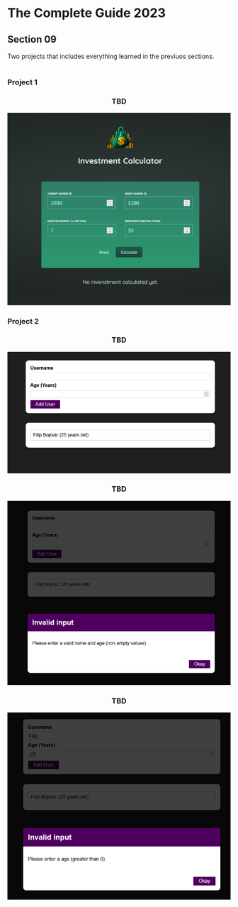 # The Complete Guide 2023

## Section 09
<div align="justify">Two projects that includes everything learned in the previuos sections.</div><br>

### Project 1
<div align="center">
  <h3>TBD</h3>
  <img src='https://github.com/filipbojovic/ReactCourses/blob/main/The-Complete-Guide-2023/sec-09-practice-project/project_1/screenshots/app.png'>
</div>

### Project 2
<div align="center">
  <h3>TBD</h3>
  <img src='https://github.com/filipbojovic/ReactCourses/blob/main/The-Complete-Guide-2023/sec-09-practice-project/project_2/screenshots/app1.png'>
</div>

<div align="center">
  <h3>TBD</h3>
  <img src='https://github.com/filipbojovic/ReactCourses/blob/main/The-Complete-Guide-2023/sec-09-practice-project/project_2/screenshots/app2.png'>
</div>


<div align="center">
  <h3>TBD</h3>
  <img src='https://github.com/filipbojovic/ReactCourses/blob/main/The-Complete-Guide-2023/sec-09-practice-project/project_2/screenshots/app3.png'>
</div>
